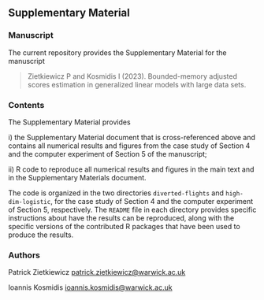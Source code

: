 ## Supplementary Material

### Manuscript

The current repository provides the Supplementary Material for the
manuscript

> Zietkiewicz P and Kosmidis I (2023). Bounded-memory adjusted scores
> estimation in generalized linear models with large data sets.

### Contents

The Supplementary Material provides

i) the Supplementary Material document that is cross-referenced above
and contains all numerical results and figures from the case study of
Section 4 and the computer experiment of Section 5 of the manuscript;

ii) R code to reproduce all numerical results and figures in the main
text and in the Supplementary Materials document.

The code is organized in the two directories `diverted-flights` and
`high-dim-logistic`, for the case study of Section 4 and the computer
experiment of Section 5, respectively. The `README` file in each
directory provides specific instructions about have the results can be
reproduced, along with the specific versions of the contributed R
packages that have been used to produce the results.

### Authors

Patrick Zietkiewicz <patrick.zietkiewicz@warwick.ac.uk>

Ioannis Kosmidis <ioannis.kosmidis@warwick.ac.uk>

